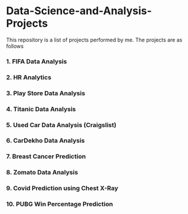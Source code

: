 # Data-Science-and-Analysis-Projects
This repository is a list of projects performed by me.
The projects are as follows
###  1. FIFA Data Analysis
### 2. HR Analytics
### 3. Play Store Data Analysis
### 4. Titanic Data Analysis
### 5. Used Car Data Analysis (Craigslist)
### 6. CarDekho Data Analysis 
### 7. Breast Cancer Prediction
### 8. Zomato Data Analysis
### 9. Covid Prediction using Chest X-Ray
### 10. PUBG Win Percentage Prediction

